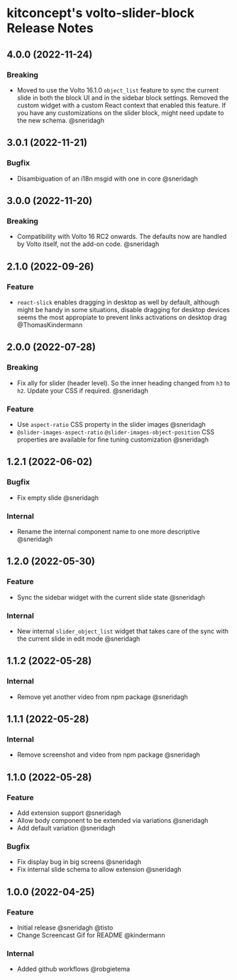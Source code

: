 # kitconcept's volto-slider-block Release Notes

<!-- You should *NOT* be adding new change log entries to this file.
     You should create a file in the news directory instead.
     For helpful instructions, please see:
     https://6.dev-docs.plone.org/volto/developer-guidelines/contributing.html#create-a-pull-request
-->

<!-- towncrier release notes start -->

## 4.0.0 (2022-11-24)

### Breaking

- Moved to use the Volto 16.1.0 `object_list` feature to sync the current slide in both the block UI and in the sidebar block settings.
Removed the custom widget with a custom React context that enabled this feature.
If you have any customizations on the slider block, might need update to the new schema. @sneridagh

## 3.0.1 (2022-11-21)

### Bugfix

- Disambiguation of an i18n msgid with one in core @sneridagh

## 3.0.0 (2022-11-20)

### Breaking

- Compatibility with Volto 16 RC2 onwards. The defaults now are handled by Volto itself, not the add-on code. @sneridagh

## 2.1.0 (2022-09-26)

### Feature

- `react-slick` enables dragging in desktop as well by default, although might be handy in some situations, disable dragging for desktop devices seems the most appropiate to prevent links activations on desktop drag @ThomasKindermann

## 2.0.0 (2022-07-28)

### Breaking

- Fix ally for slider (header level). So the inner heading changed from `h3` to `h2`. Update your CSS if required. @sneridagh

### Feature

- Use `aspect-ratio` CSS property in the slider images @sneridagh
- `@slider-images-aspect-ratio` `@slider-images-object-position` CSS properties are available for fine tuning customization @sneridagh

## 1.2.1 (2022-06-02)

### Bugfix

- Fix empty slide @sneridagh

### Internal

- Rename the internal component name to one more descriptive @sneridagh

## 1.2.0 (2022-05-30)

### Feature

- Sync the sidebar widget with the current slide state @sneridagh

### Internal

- New internal `slider_object_list` widget that takes care of the sync with the current slide in edit mode @sneridagh

## 1.1.2 (2022-05-28)

### Internal

- Remove yet another video from npm package @sneridagh

## 1.1.1 (2022-05-28)

### Internal

- Remove screenshot and video from npm package @sneridagh

## 1.1.0 (2022-05-28)

### Feature

- Add extension support @sneridagh
- Allow body component to be extended via variations @sneridagh
- Add default variation @sneridagh

### Bugfix

- Fix display bug in big screens @sneridagh
- Fix internal slide schema to allow extension @sneridagh

## 1.0.0 (2022-04-25)

### Feature

- Initial release @sneridagh @tisto
- Change Screencast Gif for README @kindermann

### Internal

- Added github workflows @robgietema
